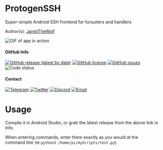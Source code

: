 # ProtogenSSH
Super-simple Android SSH frontend for fursuiters and handlers

Author(s): [JaredTheWolf](https://github.com/JaredTheWolf)

![GIF of app in action](https://i.postimg.cc/vTD1bkqB/output.gif)

#### GitHub Info
 [![GitHub release (latest by date)](https://img.shields.io/github/v/release/JaredTheWolf/OpenSourceProtogenCollection?color=green&label=CLICK%20TO%20DOWNLOAD&style=flat-square)](https://github.com/JaredTheWolf/OpenSourceProtogenCollection/releases)
 [![GitHub license](https://img.shields.io/github/license/OpenSourceProtogenCollection/ProtogenSSH?style=flat-square)](https://github.com/JaredTheWolf/OpenSourceProtogenCollection/blob/master/LICENSE)
 [![GitHub issues](https://img.shields.io/github/issues/OpenSourceProtogenCollection/ProtogenSSH?style=flat-square)](https://github.com/JaredTheWolf/OpenSourceProtogenCollection/issues)
 ![Code status](https://img.shields.io/badge/code_status-complete_for_now-green?style=flat-square)
 
#### Contact
 [![Telegram](https://img.shields.io/badge/-Telegram-blue?style=flat-square)](https://t.me/JaredTamana)
 [![Twitter](https://img.shields.io/badge/-Twitter-00acee?style=flat-square)](https://twitter.com/JaredTamana)
 [![Discord](https://img.shields.io/badge/-Discord-7289d9?style=flat-square)](https://discordapp.com/users/375613991294205964)
 [![Email](https://img.shields.io/badge/-email-e3124d?style=flat-square)](mailto:jaredtamana@gmail.com)
 
 # Usage
 Compile it in Android Studio, or grab the latest release from the above link in Info.
 
 When entering commands, enter them exactly as you would at the command line (ie `python3 /home/pi/myScripts/test.py`).
